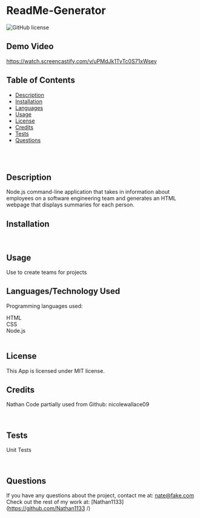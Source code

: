 # ReadMe-Generator  <br />
![GitHub license](https://img.shields.io/badge/license-MIT-ff69b4.svg) <br />

## Demo Video
https://watch.screencastify.com/v/uPMdJk1TvTc0S71xWsey

## Table of Contents 

- [Description](#description)
- [Installation](#installation)
- [Languages](#languages)
- [Usage](#usage)
- [License](#license)
- [Credits](#credits)
- [Tests](#tests)
- [Questions](#questions)
<br />
<br />

## Description

Node.js command-line application that takes in information about employees on a software engineering team and generates an HTML webpage that displays summaries for each person. <br />

## Installation




<br />

## Usage

Use to create teams for projects <br />
## Languages/Technology Used
Programming languages used:

HTML <br />
CSS <br />
Node.js <br />
 <br />

## License
  This App is licensed under MIT license. <br />
  
## Credits
Nathan
Code partially used from Github: nicolewallace09

 <br />
 
## Tests
Unit Tests 

<br />

## Questions
If you have any questions about the project, contact me at: 
nate@fake.com <br />
Check out the rest of my work at: 
[Nathan1133](https://github.com/Nathan1133
  /) <br />

